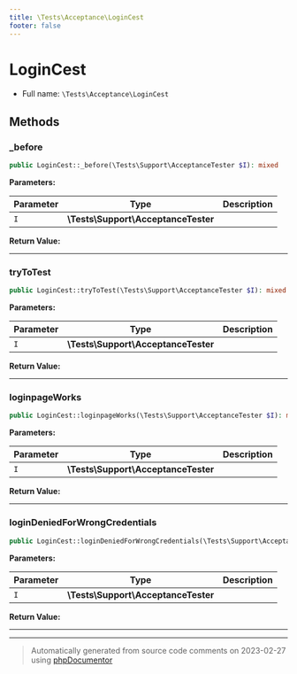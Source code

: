 ```yaml
---
title: \Tests\Acceptance\LoginCest
footer: false
---
```


# LoginCest





* Full name: `\Tests\Acceptance\LoginCest`



## Methods

### _before



```php
public LoginCest::_before(\Tests\Support\AcceptanceTester $I): mixed
```








**Parameters:**

| Parameter | Type | Description |
|-----------|------|-------------|
| `I` | **\Tests\Support\AcceptanceTester** |  |


**Return Value:**





---
### tryToTest



```php
public LoginCest::tryToTest(\Tests\Support\AcceptanceTester $I): mixed
```








**Parameters:**

| Parameter | Type | Description |
|-----------|------|-------------|
| `I` | **\Tests\Support\AcceptanceTester** |  |


**Return Value:**





---
### loginpageWorks



```php
public LoginCest::loginpageWorks(\Tests\Support\AcceptanceTester $I): mixed
```








**Parameters:**

| Parameter | Type | Description |
|-----------|------|-------------|
| `I` | **\Tests\Support\AcceptanceTester** |  |


**Return Value:**





---
### loginDeniedForWrongCredentials



```php
public LoginCest::loginDeniedForWrongCredentials(\Tests\Support\AcceptanceTester $I): mixed
```








**Parameters:**

| Parameter | Type | Description |
|-----------|------|-------------|
| `I` | **\Tests\Support\AcceptanceTester** |  |


**Return Value:**





---


---
> Automatically generated from source code comments on 2023-02-27 using [phpDocumentor](http://www.phpdoc.org/)
